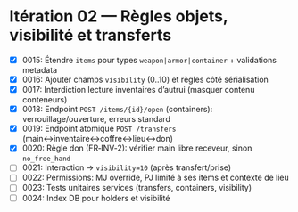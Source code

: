 # Itération 02 — Règles objets, visibilité et transferts

- [x] 0015: Étendre `items` pour types `weapon|armor|container` + validations metadata
- [x] 0016: Ajouter champs `visibility` (0..10) et règles côté sérialisation
- [x] 0017: Interdiction lecture inventaires d’autrui (masquer contenu conteneurs)
- [x] 0018: Endpoint `POST /items/{id}/open` (containers): verrouillage/ouverture, erreurs standard
- [x] 0019: Endpoint atomique `POST /transfers` (main↔inventaire↔coffre↔lieu↔don)
- [x] 0020: Règle don (FR‑INV‑2): vérifier main libre receveur, sinon `no_free_hand`
- [ ] 0021: Interaction → `visibility=10` (après transfert/prise)
- [ ] 0022: Permissions: MJ override, PJ limité à ses items et contexte de lieu
- [ ] 0023: Tests unitaires services (transfers, containers, visibility)
- [ ] 0024: Index DB pour holders et visibilité
